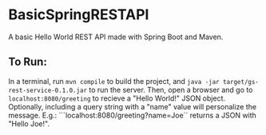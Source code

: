 # BasicSpringRESTAPI
A basic Hello World REST API made with Spring Boot and Maven.

## To Run:
In a terminal, run ```mvn compile``` to build the project, and ```java -jar target/gs-rest-service-0.1.0.jar``` to run the server.
Then, open a browser and go to ```localhost:8080/greeting``` to recieve a "Hello World!" JSON object.
Optionally, including a query string with a "name" value will personalize the message. E.g.: ```localhost:8080/greeting?name=Joe`` returns a JSON with "Hello Joe!".
